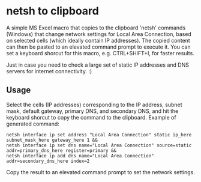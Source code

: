 # netsh to clipboard
A simple MS Excel macro that copies to the clipboard 'netsh' commands (Windows) that change network settings for Local Area Connection, based on selected cells (which ideally contain IP addresses). The copied content can then be pasted to an elevated command prompt to execute it. You can set a keyboard shorcut for this macro, e.g. CTRL+SHIFT+I, for faster results.

Just in case you need to check a large set of static IP addresses and DNS servers for internet connectivity. :)

## Usage
Select the cells (IP addresses) corresponding to the IP address, subnet mask, default gateway, primary DNS, and secondary DNS, and hit the keyboard shorcut to copy the command to the clipboard. Example of generated command:

```
netsh interface ip set address "Local Area Connection" static ip_here subnet_mask_here gateway_here 1 &&
netsh interface ip set dns name="Local Area Connection" source=static addr=primary_dns_here register=primary &&
netsh interface ip add dns name="Local Area Connection" addr=secondary_dns_here index=2
```

Copy the result to an elevated command prompt to set the network settings.
